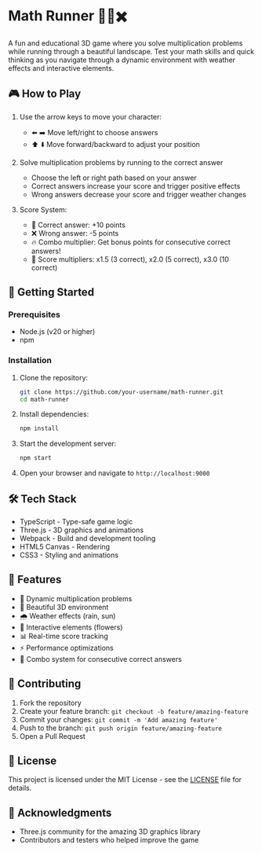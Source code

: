 # Math Runner 🏃‍♂️✖️

A fun and educational 3D game where you solve multiplication problems while running through a beautiful landscape. Test your math skills and quick thinking as you navigate through a dynamic environment with weather effects and interactive elements.

## 🎮 How to Play

1. Use the arrow keys to move your character:
   - ⬅️ ➡️ Move left/right to choose answers
   - ⬆️ ⬇️ Move forward/backward to adjust your position

2. Solve multiplication problems by running to the correct answer
   - Choose the left or right path based on your answer
   - Correct answers increase your score and trigger positive effects
   - Wrong answers decrease your score and trigger weather changes

3. Score System:
   - 🎯 Correct answer: +10 points
   - ❌ Wrong answer: -5 points
   - 🔥 Combo multiplier: Get bonus points for consecutive correct answers!
   - 🌟 Score multipliers: x1.5 (3 correct), x2.0 (5 correct), x3.0 (10 correct)

## 🚀 Getting Started

### Prerequisites
- Node.js (v20 or higher)
- npm

### Installation
1. Clone the repository:
   ```bash
   git clone https://github.com/your-username/math-runner.git
   cd math-runner
   ```

2. Install dependencies:
   ```bash
   npm install
   ```

3. Start the development server:
   ```bash
   npm start
   ```

4. Open your browser and navigate to `http://localhost:9000`

## 🛠️ Tech Stack

- TypeScript - Type-safe game logic
- Three.js - 3D graphics and animations
- Webpack - Build and development tooling
- HTML5 Canvas - Rendering
- CSS3 - Styling and animations

## 🌟 Features

- 🎲 Dynamic multiplication problems
- 🌈 Beautiful 3D environment
- 🌧️ Weather effects (rain, sun)
- 🌸 Interactive elements (flowers)
- 📊 Real-time score tracking
- ⚡ Performance optimizations
- 🎯 Combo system for consecutive correct answers

## 🤝 Contributing

1. Fork the repository
2. Create your feature branch: `git checkout -b feature/amazing-feature`
3. Commit your changes: `git commit -m 'Add amazing feature'`
4. Push to the branch: `git push origin feature/amazing-feature`
5. Open a Pull Request

## 📝 License

This project is licensed under the MIT License - see the [LICENSE](LICENSE) file for details.

## 🙏 Acknowledgments

- Three.js community for the amazing 3D graphics library
- Contributors and testers who helped improve the game